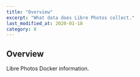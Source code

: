 ```yaml
---
title: "Overview"
excerpt: "What data does Libre Photos collect."
last_modified_at: 2020-01-18
category: 8
---
```


## Overview

Libre Photos Docker information.
